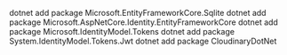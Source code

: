 dotnet add package Microsoft.EntityFrameworkCore.Sqlite
dotnet add package Microsoft.AspNetCore.Identity.EntityFrameworkCore
dotnet add package Microsoft.IdentityModel.Tokens
dotnet add package System.IdentityModel.Tokens.Jwt
dotnet add package CloudinaryDotNet
